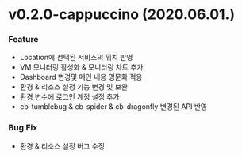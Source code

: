 
# v0.2.0-cappuccino (2020.06.01.)
### Feature
- Location에 선택된 서비스의 위치 반영
- VM 모니터링 활성화 & 모니터링 차트 추가
- Dashboard 변경및 메인 내용 영문화 적용
- 환경 & 리소스 설정 기능 변경 및 보완
- 환경 변수에 로그인 계정 설정 추가
- cb-tumblebug & cb-spider & cb-dragonfly 변경된 API 반영

### Bug Fix
- 환경 & 리소스 설정 버그 수정